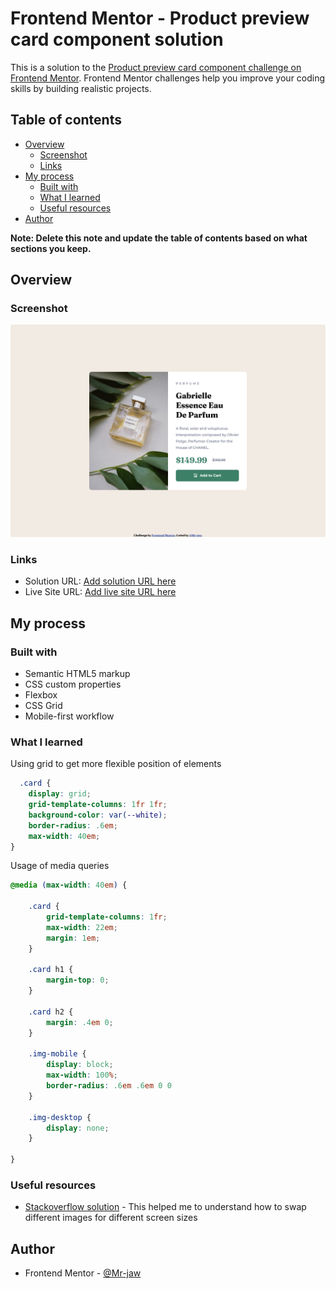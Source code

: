 # Frontend Mentor - Product preview card component solution

This is a solution to the [Product preview card component challenge on Frontend Mentor](https://www.frontendmentor.io/challenges/product-preview-card-component-GO7UmttRfa). Frontend Mentor challenges help you improve your coding skills by building realistic projects. 

## Table of contents

- [Overview](#overview)
  - [Screenshot](#screenshot)
  - [Links](#links)
- [My process](#my-process)
  - [Built with](#built-with)
  - [What I learned](#what-i-learned)
  - [Useful resources](#useful-resources)
- [Author](#author)


**Note: Delete this note and update the table of contents based on what sections you keep.**

## Overview


### Screenshot

![](./screenshot.jpg)

### Links

- Solution URL: [Add solution URL here](https://your-solution-url.com)
- Live Site URL: [Add live site URL here](https://your-live-site-url.com)

## My process

### Built with

- Semantic HTML5 markup
- CSS custom properties
- Flexbox
- CSS Grid
- Mobile-first workflow

### What I learned

Using grid to get more flexible position of elements

```css
  .card {
    display: grid;
    grid-template-columns: 1fr 1fr;
    background-color: var(--white);
    border-radius: .6em;
    max-width: 40em;
}
```

Usage of media queries

```css
@media (max-width: 40em) {

    .card {
        grid-template-columns: 1fr;
        max-width: 22em;
        margin: 1em;
    }

    .card h1 {
        margin-top: 0;
    }

    .card h2 {
        margin: .4em 0;
    }

    .img-mobile {
        display: block;
        max-width: 100%;
        border-radius: .6em .6em 0 0
    }

    .img-desktop {
        display: none;
    }

}
```


### Useful resources

- [Stackoverflow solution](https://stackoverflow.com/a/27853917) - This helped me to understand how to swap different images for different screen sizes

## Author

- Frontend Mentor - [@Mr-jaw](https://www.frontendmentor.io/profile/Mr-jaw)

